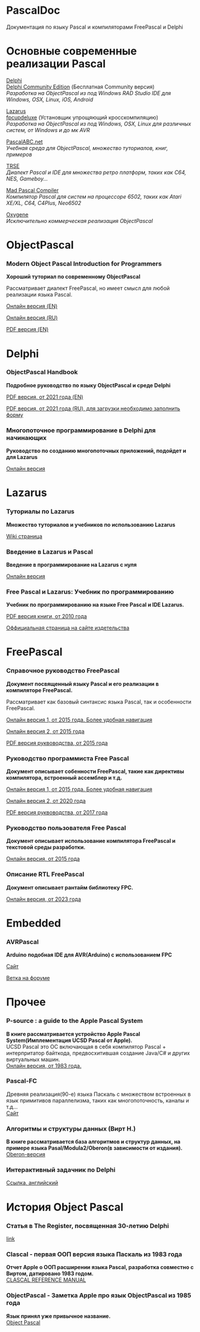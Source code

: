 # PascalDoc
Документация по языку Pascal и компиляторами FreePascal и Delphi

# Основные современные реализации Pascal
[Delphi](https://www.embarcadero.com/products/delphi)  
[Delphi Community Edition](https://www.embarcadero.com/products/delphi/starter) (Бесплатная Community версия)  
*Разработка на ObjectPascal из под Windows RAD Studio IDE для Windows, OSX, Linux, iOS, Android*

[Lazarus](https://www.lazarus-ide.org/)  
[fpcupdeluxe](https://github.com/LongDirtyAnimAlf/fpcupdeluxe) (Установщик упрощяющий кросскомпиляцию)  
*Разработка на ObjectPascal из под Windows, OSX, Linux для различных систем, от Windows и до мк AVR*

[PascalABC.net](https://pascalabc.net/)  
*Учебная среда для ObjectPascal, множество туториалов, книг, примеров*

[TRSE](https://lemonspawn.com/turbo-rascal-syntax-error-expected-but-begin/)  
*Диалект Pascal и IDE для множества ретро платформ, таких как C64, NES, Gameboy...*

[Mad Pascal Compiler](https://mads.atari8.info/doc/en/introduction/)  
*Компилятор Pascal для систем на процессоре 6502, таких как Atari XE/XL, C64, C4Plus, Neo6502*

[Oxygene](https://www.remobjects.com/elements/oxygene/)  
*Исключительно коммерческая реализация ObjectPascal*  

# ObjectPascal
### Modern Object Pascal Introduction for Programmers
**Хороший туториал по современному ObjectPascal**

Рассматривает диалект FreePascal, но имеет смысл для любой реализации языка Pascal.

[Онлайн версия (EN)](https://castle-engine.io/modern_pascal)

[Онлайн версия (RU)](https://castle-engine.io/modern_pascal_introduction_russian.html)

[PDF версия (EN)](https://castle-engine.io/modern_pascal_introduction.pdf)

# Delphi
### ObjectPascal Handbook
**Подробное руководство по языку ObjectPascal и среде Delphi**

[PDF версия, от 2021 года (EN)](https://www.danysoft.com/estaticos/free/Libros%20en%20formato%20GRATUITO/ObjectPascalHandbook_AlexandriaVersion.pdf)

[PDF версия, от 2021 года (RU), для загрузки необходимо заполнить форму](https://lp.embarcadero.com/RU-ObjectPascalEbook)

### Многопоточное программирование в Delphi для начинающих
**Руководство по созданию многопоточных приложений, подойдет и для Lazarus**

[Онлайн версия](https://github.com/loginov-dmitry/multithread/blob/master/multithread_in_delphi_for_beginners.md)

# Lazarus 
### Туториалы по Lazarus
**Множество туториалов и учебников по использованию Lazarus**

[Wiki страница](https://wiki.freepascal.org/Lazarus_Documentation/ru)

### Введение в Lazarus и Pascal
**Введение в программирование на Lazarus с нуля**

[Онлайн версия](https://programm.top/pascal/tutorial/)

### Free Pascal и Lazarus: Учебник по программированию 
**Учебник по программированию на языке Free Pascal и IDE Lazarus.**

[PDF версия книги, от 2010 года](https://github.com/turborium/PascalDoc/raw/main/docs/book_fpc_and_lazarus.pdf)

[Оффициальная страница на сайте издетельства](https://www.altlinux.org/Books:FreePascal)

# FreePascal

### Справочное руководство FreePascal
**Документ посвященный языку Pascal и его реализации в компиляторе FreePascal.**

Рассматривает как базовый синтаксис языка Pascal, так и особенности FreePascal.

[Онлайн версия 1, от 2015 года. Более удобная навигация](http://freepascal.ru/download/book/doc_ref/)

[Онлайн версия 2, от 2015 года](http://www.lazarus-doc.h1n.ru/ref/index.html)

[PDF версия руквоводства, от 2015 года](https://github.com/turborium/PascalDoc/raw/main/docs/ref_ru.pdf)

### Руководство программиста Free Pascal
**Документ описывает собенности FreePascal, такие как директивы компилятора, встроенный ассемблер и т.д.**

[Онлайн версия 1, от 2015 года. Более удобная навигация](http://freepascal.ru/download/book/doc_prog/)

[Онлайн версия 2, от 2020 года](http://www.lazarus-doc.h1n.ru/prog/index.html)

[PDF версия руквоводства, от 2017 года](https://github.com/turborium/PascalDoc/raw/main/docs/prog_ru.pdf)

### Руководство пользователя Free Pascal
**Документ описывает использование компилятора FreePascal и текстовой среды разработки.**

[Онлайн версия, от 2015 года](http://www.lazarus-doc.h1n.ru/user/index.html)

### Описание RTL FreePascal
**Документ описывает рантайм библиотеку FPC.**

[Онлайн версия, от 2023 года](http://www.lazarus-doc.h1n.ru/RTL/index.html)

# Embedded
### AVRPascal
**Arduino подобная IDE для AVR(Arduino) с использованием FPC**

[Сайт](http://akarwowski.pl/index.php?page=electronics)  

[Ветка на форуме](https://forum.lazarus.freepascal.org/index.php/topic,68795.0.html)

# Прочее
### P-source : a guide to the Apple Pascal System
**В книге рассматривается устройство Apple Pascal System(Имплементация UCSD Pascal от Apple).**  
UCSD Pascal это ОС включающая в себя компилятор Pascal + интерпритатор байткода, предвосхитившая создание Java/C# и других виртуальных машин.  
[Онлайн версия, от 1983 года.](https://archive.org/details/Hyde_P-Source-A_Guide_to_the_APPLE_Pascal_System_1983/)
### Pascal-FC 
Древняя реализация(90-е) языка Паскаль с множеством встроенных в язык примитивов параллелизма, таких как многопоточность, каналы и т.д...  
[Сайт](https://www-users.york.ac.uk/~ab38/pf.html)
### Алгоритмы и структуры данных (Вирт Н.)
**В книге рассматривается база алгоритмов и структур данных, на примере языка Pasal/Modula2/Oberon(в зависимости от издания).**  
[Oberon-версия](https://free.oberon.org/files/Algoritmy_i_struktury_dannyh.pdf)
### Интерактивный задачник по Delphi  
[Ссылка, английский](https://exercism.org/tracks/delphi/exercises)

# История Object Pascal
### Статья в The Register, посвященная 30-летию Delphi
[link](https://www.theregister.com/2025/02/19/delphi_turns_30/)  
### Clascal - первая ООП версия языка Паскаль из 1983 года  
**Отчет Apple о ООП расширении языка Pascal, разработка совместно с Виртом, датировано 1983 годом.**  
[CLASCAL REFERENCE MANUAL](https://bitsavers.org/pdf/apple/lisa/toolkit_university/Clascal_Reference_Manual_Mar83.pdf)  
### ObjectPascal - Заметка Apple про язык ObjectPascal из 1985 года  
**Язык принял уже привычное название.**  
[Object Pascal](https://bitsavers.org/pdf/apple/mac/developer/MacApp/Object_Pascal_For_The_Macintosh_19850214.pdf)  
